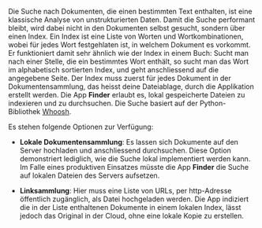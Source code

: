 Die Suche nach Dokumenten, die einen bestimmten Text enthalten, ist eine klassische Analyse von unstrukturierten Daten. Damit die Suche performant bleibt, wird dabei nicht in den Dokumenten selbst gesucht, sondern über einen Index. Ein Index ist eine Liste von Worten und Wortkombinationen, wobei für jedes Wort festgehlaten ist, in welchem Dokument es vorkommt. Er funktioniert damit sehr ähnlich wie der Index in einem Buch: Sucht man nach einer Stelle, die ein bestimmtes Wort enthält, so sucht man das Wort im alphabetisch sortierten Index, und geht anschliessend auf die angegebene Seite. Der Index muss zuerst für jedes Dokument in der Dokumentensammlung, das heisst deine Dateiablage, durch die Applikation erstellt werden. Die App **Finder** erlaubt es, lokal gespeicherte Dateien zu indexieren und zu durchsuchen. Die Suche basiert auf der Python-Bibliothek [Whoosh](https://whoosh.readthedocs.io/en/latest/index.html).

Es stehen folgende Optionen zur Verfügung:

- **Lokale Dokumentensammlung**: Es lassen sich Dokumente auf den Server hochladen und anschliessend durchsuchen. Diese Option demonstriert lediglich, wie die Suche lokal implementiert werden kann. Im Falle eines produktiven Einsatzes müsste die App **Finder** die Suche auf lokalen Dateien des Servers aufsetzen.

- **Linksammlung**: Hier muss eine Liste von URLs, per http-Adresse öffentlich zugänglich, als Datei hochgeladen werden. Die App indiziert die in der Liste enthaltenen Dokumente in einem lokalen Index, lässt jedoch das Original in der Cloud, ohne eine lokale Kopie zu erstellen.